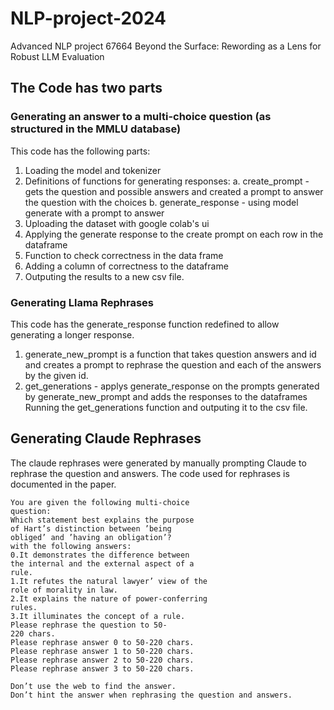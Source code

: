 # NLP-project-2024
Advanced NLP project 67664 Beyond the Surface:  Rewording as a Lens for Robust LLM Evaluation

## The Code has two parts
### Generating an answer to a multi-choice question (as structured in the MMLU database)
This code has the following parts:
1. Loading the model and tokenizer
2. Definitions of functions for generating responses:
  a. create_prompt - gets the question and possible answers and created a prompt to answer the question with the choices
  b. generate_response - using model generate with a prompt to answer
3. Uploading the dataset with google colab's ui
4. Applying the generate response to the create prompt on each row in the dataframe
5. Function to check correctness in the data frame
6. Adding a column of correctness to the dataframe
7. Outputing the results to a new csv file. 
### Generating Llama Rephrases
This code has the generate_response function redefined to allow generating a longer response.
1. generate_new_prompt is a function that takes question answers and id and creates a prompt to rephrase the question and each of the answers by the given id.
2. get_generations - applys generate_response on the prompts generated by generate_new_prompt and adds the responses to the dataframes
Running the get_generations function and outputing it to the csv file.

## Generating Claude Rephrases
The claude rephrases were generated by manually prompting Claude to rephrase the question and answers.
The code used for rephrases is documented in the paper.

```
You are given the following multi-choice
question:
Which statement best explains the purpose
of Hart’s distinction between ’being
obliged’ and ’having an obligation’?
with the following answers:
0.It demonstrates the difference between
the internal and the external aspect of a
rule.
1.It refutes the natural lawyer’ view of the
role of morality in law.
2.It explains the nature of power-conferring
rules.
3.It illuminates the concept of a rule.
Please rephrase the question to 50-
220 chars.
Please rephrase answer 0 to 50-220 chars.
Please rephrase answer 1 to 50-220 chars.
Please rephrase answer 2 to 50-220 chars.
Please rephrase answer 3 to 50-220 chars.

Don’t use the web to find the answer.
Don’t hint the answer when rephrasing the question and answers.
```
